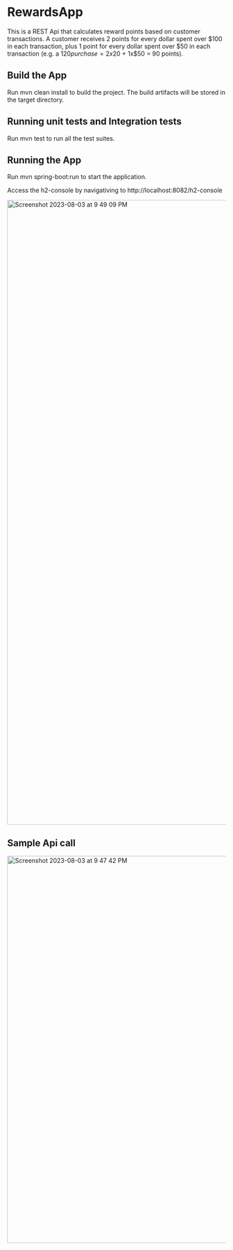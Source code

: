 # RewardsApp

This is a REST Api that calculates reward points based on customer transactions.
A customer receives 2 points for every dollar spent over $100 in each transaction, plus 1 point for every dollar
spent over $50 in each transaction
(e.g. a $120 purchase = 2x$20 + 1x$50 = 90 points).

## Build the App

Run mvn clean install to build the project. The build artifacts will be stored in the target directory.

## Running unit tests and Integration tests

Run mvn test to run all the test suites.

## Running the App

Run mvn spring-boot:run to start the application.

Access the h2-console by navigativing to http://localhost:8082/h2-console

<img width="1436" alt="Screenshot 2023-08-03 at 9 49 09 PM" src="https://github.com/varma2fork/RewardsApp/assets/5692079/a55d4b8e-ad97-418f-bdeb-2887306ab203">

## Sample Api call
<img width="890" alt="Screenshot 2023-08-03 at 9 47 42 PM" src="https://github.com/varma2fork/RewardsApp/assets/5692079/475be9ad-e183-4331-a25f-3c917a8c6d0c">



